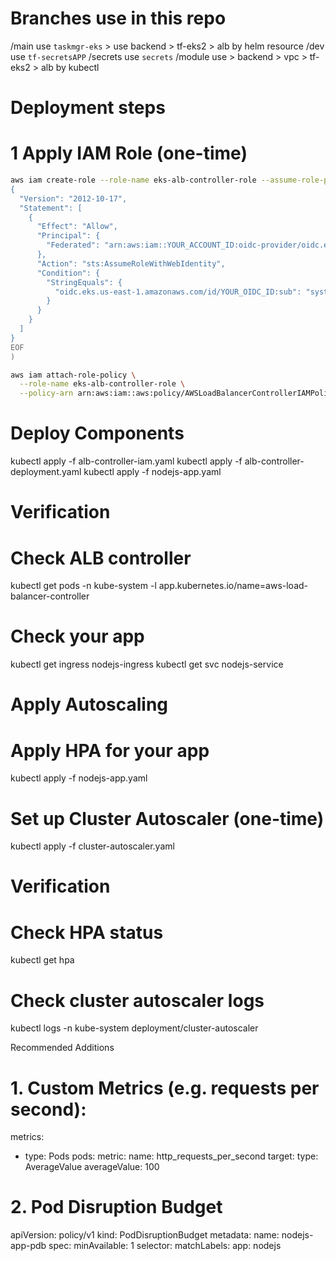 # Branches use in this repo
/main use `taskmgr-eks` > use backend > tf-eks2 > alb by helm resource
/dev use `tf-secretsAPP`
/secrets use `secrets`
/module use > backend > vpc > tf-eks2 > alb by kubectl

# Deployment steps
# 1 Apply IAM Role (one-time)
```bash
aws iam create-role --role-name eks-alb-controller-role --assume-role-policy-document file://<(cat <<EOF
{
  "Version": "2012-10-17",
  "Statement": [
    {
      "Effect": "Allow",
      "Principal": {
        "Federated": "arn:aws:iam::YOUR_ACCOUNT_ID:oidc-provider/oidc.eks.us-east-1.amazonaws.com/id/YOUR_OIDC_ID"
      },
      "Action": "sts:AssumeRoleWithWebIdentity",
      "Condition": {
        "StringEquals": {
          "oidc.eks.us-east-1.amazonaws.com/id/YOUR_OIDC_ID:sub": "system:serviceaccount:kube-system:aws-load-balancer-controller"
        }
      }
    }
  ]
}
EOF
)

aws iam attach-role-policy \
  --role-name eks-alb-controller-role \
  --policy-arn arn:aws:iam::aws:policy/AWSLoadBalancerControllerIAMPolicy
  ```
  # Deploy Components
  kubectl apply -f alb-controller-iam.yaml
kubectl apply -f alb-controller-deployment.yaml
kubectl apply -f nodejs-app.yaml

# Verification
# Check ALB controller
kubectl get pods -n kube-system -l app.kubernetes.io/name=aws-load-balancer-controller

# Check your app
kubectl get ingress nodejs-ingress
kubectl get svc nodejs-service

# Apply Autoscaling
# Apply HPA for your app
kubectl apply -f nodejs-app.yaml

# Set up Cluster Autoscaler (one-time)
kubectl apply -f cluster-autoscaler.yaml

# Verification
# Check HPA status
kubectl get hpa

# Check cluster autoscaler logs
kubectl logs -n kube-system deployment/cluster-autoscaler

Recommended Additions
# 1. Custom Metrics (e.g. requests per second):
metrics:
- type: Pods
  pods:
    metric:
      name: http_requests_per_second
    target:
      type: AverageValue
      averageValue: 100

# 2. Pod Disruption Budget
apiVersion: policy/v1
kind: PodDisruptionBudget
metadata:
  name: nodejs-app-pdb
spec:
  minAvailable: 1
  selector:
    matchLabels:
      app: nodejs